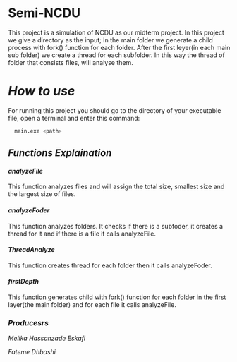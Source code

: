 
# **Semi-NCDU**
This project is a simulation of NCDU as our midterm project. In this project we give a directory as the input; In the main folder we generate a child process with fork() function for each folder. After the first leyer(in each main sub folder) we create a thread for each subfolder. In this way the thread of folder that consists files, will analyse them.
# *How to use*

For running this project you should go to the directory of your executable file, open a terminal and enter this command:

```bash
  main.exe <path>
```
## *Functions Explaination*

#### *analyzeFile*
This function analyzes files and will assign the total size, smallest size and the largest size of files.
#### *analyzeFoder*
This function analyzes folders. It checks if there is a subfoder, it creates a thread for it and if there is a file it calls analyzeFile.
#### *ThreadAnalyze*
This function creates thread for each folder then it calls analyzeFoder.
#### *firstDepth*
This function generates child with fork() function for each folder in the first layer(the main folder) and for each file it calls analyzeFile.

### *Producesrs*

 *Melika Hassanzade Eskafi*

 *Fateme Dhbashi*